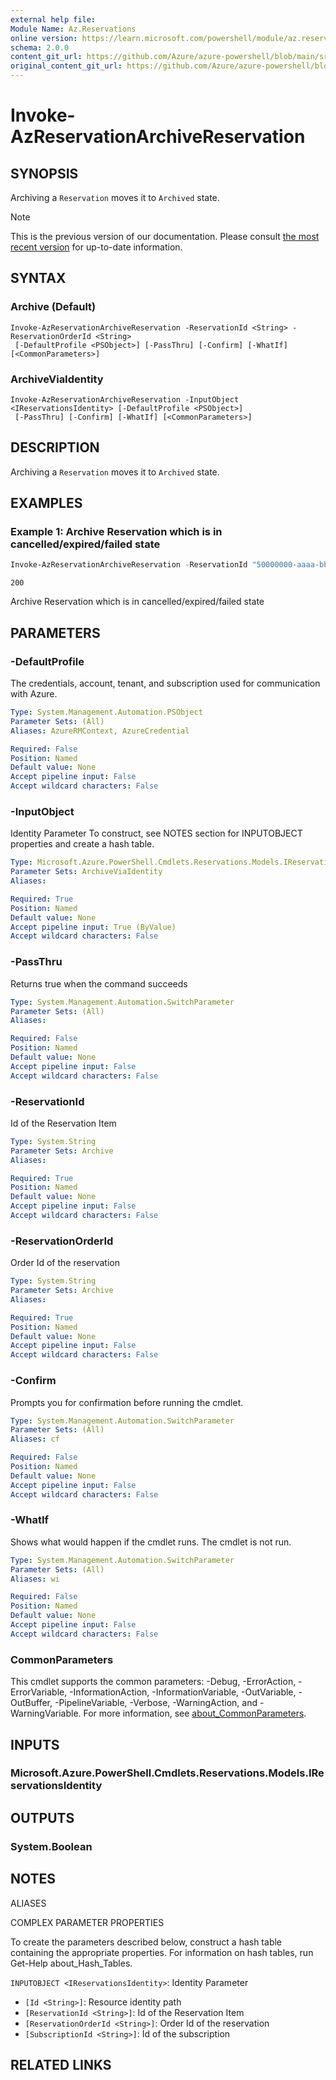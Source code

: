 ```yaml
---
external help file: 
Module Name: Az.Reservations
online version: https://learn.microsoft.com/powershell/module/az.reservations/invoke-azreservationarchivereservation
schema: 2.0.0
content_git_url: https://github.com/Azure/azure-powershell/blob/main/src/Reservations/help/Invoke-AzReservationArchiveReservation.md
original_content_git_url: https://github.com/Azure/azure-powershell/blob/main/src/Reservations/help/Invoke-AzReservationArchiveReservation.md
---
```


# Invoke-AzReservationArchiveReservation

## SYNOPSIS
Archiving a `Reservation` moves it to `Archived` state.

> [!NOTE]
>This is the previous version of our documentation. Please consult [the most recent version](/powershell/module/az.reservations/invoke-azreservationarchivereservation) for up-to-date information.

## SYNTAX

### Archive (Default)
```
Invoke-AzReservationArchiveReservation -ReservationId <String> -ReservationOrderId <String>
 [-DefaultProfile <PSObject>] [-PassThru] [-Confirm] [-WhatIf] [<CommonParameters>]
```

### ArchiveViaIdentity
```
Invoke-AzReservationArchiveReservation -InputObject <IReservationsIdentity> [-DefaultProfile <PSObject>]
 [-PassThru] [-Confirm] [-WhatIf] [<CommonParameters>]
```

## DESCRIPTION
Archiving a `Reservation` moves it to `Archived` state.

## EXAMPLES

### Example 1: Archive Reservation which is in cancelled/expired/failed state
```powershell
Invoke-AzReservationArchiveReservation -ReservationId "50000000-aaaa-bbbb-cccc-100000000003" -ReservationOrderId "30000000-aaaa-bbbb-cccc-100000000003"
```

```output
200
```

Archive Reservation which is in cancelled/expired/failed state

## PARAMETERS

### -DefaultProfile
The credentials, account, tenant, and subscription used for communication with Azure.

```yaml
Type: System.Management.Automation.PSObject
Parameter Sets: (All)
Aliases: AzureRMContext, AzureCredential

Required: False
Position: Named
Default value: None
Accept pipeline input: False
Accept wildcard characters: False
```

### -InputObject
Identity Parameter
To construct, see NOTES section for INPUTOBJECT properties and create a hash table.

```yaml
Type: Microsoft.Azure.PowerShell.Cmdlets.Reservations.Models.IReservationsIdentity
Parameter Sets: ArchiveViaIdentity
Aliases:

Required: True
Position: Named
Default value: None
Accept pipeline input: True (ByValue)
Accept wildcard characters: False
```

### -PassThru
Returns true when the command succeeds

```yaml
Type: System.Management.Automation.SwitchParameter
Parameter Sets: (All)
Aliases:

Required: False
Position: Named
Default value: None
Accept pipeline input: False
Accept wildcard characters: False
```

### -ReservationId
Id of the Reservation Item

```yaml
Type: System.String
Parameter Sets: Archive
Aliases:

Required: True
Position: Named
Default value: None
Accept pipeline input: False
Accept wildcard characters: False
```

### -ReservationOrderId
Order Id of the reservation

```yaml
Type: System.String
Parameter Sets: Archive
Aliases:

Required: True
Position: Named
Default value: None
Accept pipeline input: False
Accept wildcard characters: False
```

### -Confirm
Prompts you for confirmation before running the cmdlet.

```yaml
Type: System.Management.Automation.SwitchParameter
Parameter Sets: (All)
Aliases: cf

Required: False
Position: Named
Default value: None
Accept pipeline input: False
Accept wildcard characters: False
```

### -WhatIf
Shows what would happen if the cmdlet runs.
The cmdlet is not run.

```yaml
Type: System.Management.Automation.SwitchParameter
Parameter Sets: (All)
Aliases: wi

Required: False
Position: Named
Default value: None
Accept pipeline input: False
Accept wildcard characters: False
```

### CommonParameters
This cmdlet supports the common parameters: -Debug, -ErrorAction, -ErrorVariable, -InformationAction, -InformationVariable, -OutVariable, -OutBuffer, -PipelineVariable, -Verbose, -WarningAction, and -WarningVariable. For more information, see [about_CommonParameters](http://go.microsoft.com/fwlink/?LinkID=113216).

## INPUTS

### Microsoft.Azure.PowerShell.Cmdlets.Reservations.Models.IReservationsIdentity

## OUTPUTS

### System.Boolean

## NOTES

ALIASES

COMPLEX PARAMETER PROPERTIES

To create the parameters described below, construct a hash table containing the appropriate properties. For information on hash tables, run Get-Help about_Hash_Tables.


`INPUTOBJECT <IReservationsIdentity>`: Identity Parameter
  - `[Id <String>]`: Resource identity path
  - `[ReservationId <String>]`: Id of the Reservation Item
  - `[ReservationOrderId <String>]`: Order Id of the reservation
  - `[SubscriptionId <String>]`: Id of the subscription

## RELATED LINKS

